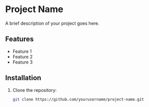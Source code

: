 # Project Name

A brief description of your project goes here.

## Features

- Feature 1
- Feature 2
- Feature 3

## Installation

1. Clone the repository:
   ```bash
   git clone https://github.com/yourusername/project-name.git